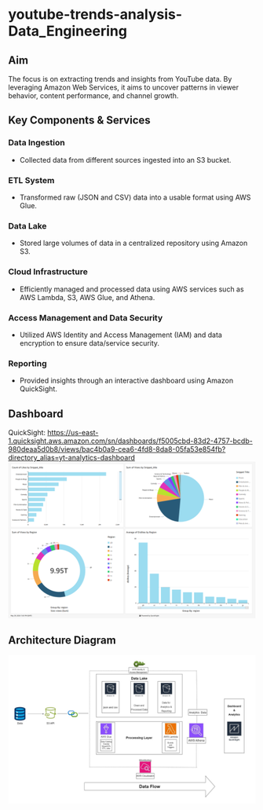 # youtube-trends-analysis-Data_Engineering

## Aim
The focus is on extracting trends and insights from YouTube data. 
By leveraging Amazon Web Services, it aims to uncover patterns in viewer behavior, content performance, and channel growth.


## Key Components & Services
### Data Ingestion
- Collected data from different sources ingested into an S3 bucket.
### ETL System
- Transformed raw (JSON and CSV) data into a usable format using AWS Glue.
### Data Lake
- Stored large volumes of data in a centralized repository using Amazon S3.
### Cloud Infrastructure
- Efficiently managed and processed data using AWS services such as AWS Lambda, S3, AWS Glue, and Athena.
### Access Management and Data Security
- Utilized AWS Identity and Access Management (IAM) and data encryption to ensure data/service security.
### Reporting
- Provided insights through an interactive dashboard using Amazon QuickSight.

## Dashboard
QuickSight: https://us-east-1.quicksight.aws.amazon.com/sn/dashboards/f5005cbd-83d2-4757-bcdb-980deaa5d0b8/views/bac4b0a9-cea6-4fd8-8da8-05fa53e854fb?directory_alias=yt-analytics-dashboard
![alt-text](https://github.com/HitPant/youtube-trends-analysis-Data_Engineering/blob/main/images/Screenshot%202024-05-29%20235848.png)

## Architecture Diagram
![alt-text](https://github.com/HitPant/youtube-trends-analysis-Data_Engineering/blob/main/images/architecture_diagram-yt_analytics.jpg)
